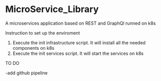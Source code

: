# MicroService_Library
A microservices application based on REST and GraphQl runned on k8s

Instruction to set up the enviroment 

1) Execute the init infrastructure script. It will install all the needed components on k8s
2) Execute the init services script. It will start the services on k8s


TO DO

-add github pipeline 
